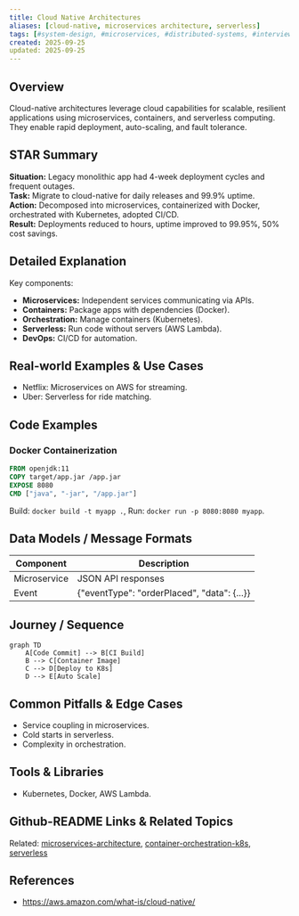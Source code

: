 ```yaml
---
title: Cloud Native Architectures
aliases: [cloud-native, microservices architecture, serverless]
tags: [#system-design, #microservices, #distributed-systems, #interviews]
created: 2025-09-25
updated: 2025-09-25
---
```


## Overview
Cloud-native architectures leverage cloud capabilities for scalable, resilient applications using microservices, containers, and serverless computing. They enable rapid deployment, auto-scaling, and fault tolerance.

## STAR Summary
**Situation:** Legacy monolithic app had 4-week deployment cycles and frequent outages.  
**Task:** Migrate to cloud-native for daily releases and 99.9% uptime.  
**Action:** Decomposed into microservices, containerized with Docker, orchestrated with Kubernetes, adopted CI/CD.  
**Result:** Deployments reduced to hours, uptime improved to 99.95%, 50% cost savings.

## Detailed Explanation
Key components:

- **Microservices:** Independent services communicating via APIs.
- **Containers:** Package apps with dependencies (Docker).
- **Orchestration:** Manage containers (Kubernetes).
- **Serverless:** Run code without servers (AWS Lambda).
- **DevOps:** CI/CD for automation.

## Real-world Examples & Use Cases
- Netflix: Microservices on AWS for streaming.
- Uber: Serverless for ride matching.

## Code Examples
### Docker Containerization
```dockerfile
FROM openjdk:11
COPY target/app.jar /app.jar
EXPOSE 8080
CMD ["java", "-jar", "/app.jar"]
```

Build: `docker build -t myapp .`, Run: `docker run -p 8080:8080 myapp`.

## Data Models / Message Formats
| Component | Description |
|-----------|-------------|
| Microservice | JSON API responses |
| Event | {"eventType": "orderPlaced", "data": {...}} |

## Journey / Sequence
```mermaid
graph TD
    A[Code Commit] --> B[CI Build]
    B --> C[Container Image]
    C --> D[Deploy to K8s]
    D --> E[Auto Scale]
```

## Common Pitfalls & Edge Cases
- Service coupling in microservices.
- Cold starts in serverless.
- Complexity in orchestration.

## Tools & Libraries
- Kubernetes, Docker, AWS Lambda.

## Github-README Links & Related Topics
Related: [microservices-architecture](../microservices-architecture/), [container-orchestration-k8s](../container-orchestration-k8s/), [serverless](../../cloud/serverless/)

## References
- https://aws.amazon.com/what-is/cloud-native/